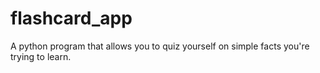 # flashcard_app
 A python program that allows you to quiz yourself on simple facts you're trying to learn.
